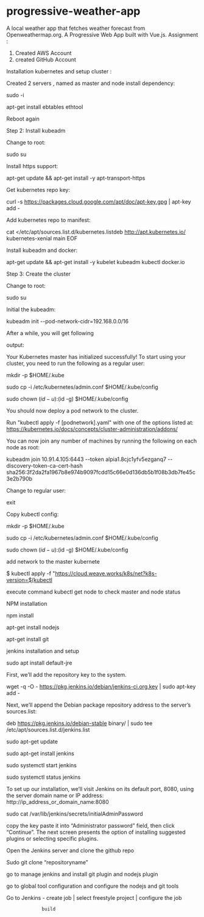 # progressive-weather-app
A local weather app that fetches weather forecast from Openweathermap.org. A Progressive Web App built with Vue.js.
Assignment :

1. Created AWS Account
2. created GitHub Account

Installation kubernetes and setup cluster :

 Created 2 servers , named as master and node
install dependency:

sudo -i

apt-get install ebtables ethtool

Reboot again

Step 2: Install kubeadm

Change to root:

sudo su

Install https support:

apt-get update && apt-get install -y apt-transport-https

Get kubernetes repo key:

curl -s https://packages.cloud.google.com/apt/doc/apt-key.gpg | apt-key add -

Add kubernetes repo to manifest:

cat <<EOF >/etc/apt/sources.list.d/kubernetes.listdeb http://apt.kubernetes.io/ kubernetes-xenial main
EOF
 

Install kubeadm and docker:

apt-get update && apt-get install -y kubelet kubeadm kubectl docker.io

Step 3: Create the cluster

Change to root:

sudo su

Initial the kubeadm:

kubeadm init --pod-network-cidr=192.168.0.0/16

After a while, you will get following

output:

Your Kubernetes master has initialized successfully!
To start using your cluster, you need to run the following as a regular user:

mkdir -p $HOME/.kube

  sudo cp -i /etc/kubernetes/admin.conf $HOME/.kube/config
  
  sudo chown $(id -u):$(id -g) $HOME/.kube/config
  
You should now deploy a pod network to the cluster.

Run "kubectl apply -f [podnetwork].yaml" with one of the options listed at:
  https://kubernetes.io/docs/concepts/cluster-administration/addons/
  
You can now join any number of machines by running the following on each node
as root:

kubeadm join 10.91.4.105:6443 --token alpia1.8cjc1yfv5ezganq7 --discovery-token-ca-cert-hash sha256:3f2da2fa1967b8e974b9097fcdd15c66e0d136db5b1f08b3db7fe45c3e2b790b


Change to regular user:

exit

Copy kubectl config:

mkdir -p $HOME/.kube

sudo cp -i /etc/kubernetes/admin.conf $HOME/.kube/config

sudo chown $(id -u):$(id -g) $HOME/.kube/config


add network to the master kubernete 

$ kubectl apply -f "https://cloud.weave.works/k8s/net?k8s-version=$(kubectl

execute command kubectl  get  node to check master and node status

NPM installation 

npm install

apt-get install nodejs

apt-get install git

jenkins installation and setup

sudo apt install default-jre

First, we’ll add the repository key to the system.

wget -q -O - https://pkg.jenkins.io/debian/jenkins-ci.org.key | sudo apt-key add -

Next, we’ll append the Debian package repository address to the server’s sources.list:

deb https://pkg.jenkins.io/debian-stable binary/ | sudo tee /etc/apt/sources.list.d/jenkins.list

sudo apt-get update

sudo apt-get install jenkins

sudo systemctl start jenkins

sudo systemctl status jenkins

To set up our installation, we’ll visit Jenkins on its default port, 8080, using the server domain name or IP address: http://ip_address_or_domain_name:8080

sudo cat /var/lib/jenkins/secrets/initialAdminPassword

copy the key paste it into “Administrator password” field, then click “Continue”. The next screen presents the option of installing suggested plugins or selecting specific plugins.

Open the Jenkins server and clone the  github repo

Sudo git clone “repositoryname”

go to manage jenkins and install git plugin and nodejs plugin

go to global tool configuration and configure the nodejs and git tools

Go to Jenkins -  create job 
                 |
                 select freestyle project
                 |
                 configure the job
                 
                 
        
                 build
